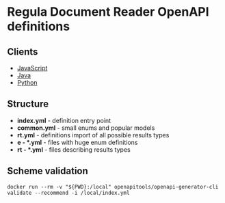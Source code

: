 # Regula Document Reader OpenAPI definitions

## Clients

* [JavaScript](https://github.com/regulaforensics/DocumentReader-web-js-client)
* [Java](https://github.com/regulaforensics/DocumentReader-web-java-client)
* [Python](https://github.com/regulaforensics/DocumentReader-web-python-client)

## Structure

* **index.yml** - definition entry point
* **common.yml** - small enums and popular models
* **rt.yml** - definitions import of all possible results types
* **e - \*.yml** - files with huge enum definitions
* **rt - \*.yml** - files describing results types

##  Scheme validation
```
docker run --rm -v "${PWD}:/local" openapitools/openapi-generator-cli validate --recommend -i /local/index.yml 
```
